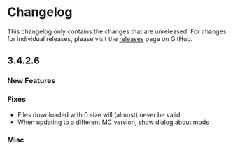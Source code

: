 # Changelog

This changelog only contains the changes that are unreleased. For changes for individual releases, please visit the
[releases](https://github.com/ATLauncher/ATLauncher/releases) page on GitHub.

## 3.4.2.6

### New Features

### Fixes
- Files downloaded with 0 size will (almost) never be valid
- When updating to a different MC version, show dialog about mods

### Misc
